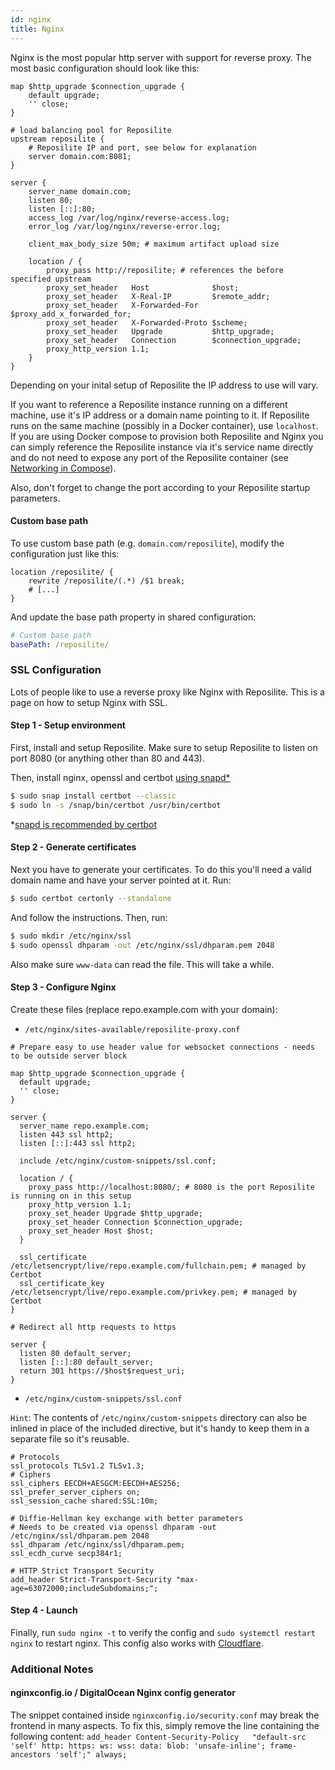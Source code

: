```yaml
---
id: nginx
title: Nginx
---
```


Nginx is the most popular http server with support for reverse proxy.
The most basic configuration should look like this:

```json5
map $http_upgrade $connection_upgrade {
    default upgrade;
    '' close;
}

# load balancing pool for Reposilite
upstream reposilite {
    # Reposilite IP and port, see below for explanation
    server domain.com:8081;
}

server {
    server_name domain.com;
    listen 80;
    listen [::]:80;
    access_log /var/log/nginx/reverse-access.log;
    error_log /var/log/nginx/reverse-error.log;

    client_max_body_size 50m; # maximum artifact upload size

    location / {
        proxy_pass http://reposilite; # references the before specified upstream
        proxy_set_header   Host              $host;
        proxy_set_header   X-Real-IP         $remote_addr;
        proxy_set_header   X-Forwarded-For   $proxy_add_x_forwarded_for;
        proxy_set_header   X-Forwarded-Proto $scheme;
        proxy_set_header   Upgrade           $http_upgrade;
        proxy_set_header   Connection        $connection_upgrade;
        proxy_http_version 1.1;
    }
}
```

Depending on your inital setup of Reposilite the IP address to use will vary.

If you want to reference a Reposilite instance running on a different machine, use it's IP address
or a domain name pointing to it. If Reposilite runs on the same machine (possibly in a Docker
container), use `localhost`. If you are using Docker compose to provision both Reposilite and Nginx
you can simply reference the Reposilite instance via it's service name directly and do not need to
expose any port of the Reposilite container (see [Networking in Compose](https://docs.docker.com/compose/networking/)).

Also, don't forget to change the port according to your Reposilite startup parameters.

#### Custom base path

To use custom base path (e.g. `domain.com/reposilite`), modify the configuration just like this:

```json5
location /reposilite/ {
    rewrite /reposilite/(.*) /$1 break;
    # [...]
}
```

And update the base path property in shared configuration:

```yaml
# Custom base path
basePath: /reposilite/
```

### SSL Configuration

Lots of people like to use a reverse proxy like Nginx with Reposilite.
This is a page on how to setup Nginx with SSL.

#### Step 1 - Setup environment

First, install and setup Reposilite.
Make sure to setup Reposilite to listen on port 8080 (or anything other than 80 and 443).

Then, install nginx, openssl and certbot [using snapd\*](https://snapcraft.io/docs/installing-snapd/) 

```bash
$ sudo snap install certbot --classic
$ sudo ln -s /snap/bin/certbot /usr/bin/certbot
```

\*[snapd is recommended by certbot](https://certbot.eff.org/instructions?ws=other&os=ubuntufocal)

#### Step 2 - Generate certificates

Next you have to generate your certificates. 
To do this you'll need a valid domain name and have your server pointed at it.
Run:

```bash
$ sudo certbot certonly --standalone
```
And follow the instructions. Then, run:

```bash
$ sudo mkdir /etc/nginx/ssl
$ sudo openssl dhparam -out /etc/nginx/ssl/dhparam.pem 2048
```

Also make sure `www-data` can read the file. This will take a while.

#### Step 3 - Configure Nginx

Create these files (replace repo.example.com with your domain):

* `/etc/nginx/sites-available/reposilite-proxy.conf`

```json5
# Prepare easy to use header value for websocket connections - needs to be outside server block

map $http_upgrade $connection_upgrade {
  default upgrade;
  '' close;
}

server {
  server_name repo.example.com;
  listen 443 ssl http2;
  listen [::]:443 ssl http2;

  include /etc/nginx/custom-snippets/ssl.conf;

  location / {
    proxy_pass http://localhost:8080/; # 8080 is the port Reposilite is running on in this setup
    proxy_http_version 1.1;
    proxy_set_header Upgrade $http_upgrade;
    proxy_set_header Connection $connection_upgrade;
    proxy_set_header Host $host;
  }

  ssl_certificate /etc/letsencrypt/live/repo.example.com/fullchain.pem; # managed by Certbot
  ssl_certificate_key /etc/letsencrypt/live/repo.example.com/privkey.pem; # managed by Certbot
}

# Redirect all http requests to https

server {
  listen 80 default_server;
  listen [::]:80 default_server;
  return 301 https://$host$request_uri;
}
```

* `/etc/nginx/custom-snippets/ssl.conf`

`Hint`: The contents of `/etc/nginx/custom-snippets` directory can also be inlined in place of the included directive, but it's handy to keep them in a separate file so it's reusable.

```json5
# Protocols
ssl_protocols TLSv1.2 TLSv1.3;
# Ciphers
ssl_ciphers EECDH+AESGCM:EECDH+AES256;
ssl_prefer_server_ciphers on;
ssl_session_cache shared:SSL:10m;

# Diffie-Hellman key exchange with better parameters
# Needs to be created via openssl dhparam -out /etc/nginx/ssl/dhparam.pem 2048
ssl_dhparam /etc/nginx/ssl/dhparam.pem;
ssl_ecdh_curve secp384r1;

# HTTP Strict Transport Security
add_header Strict-Transport-Security "max-age=63072000;includeSubdomains;";
```

#### Step 4 - Launch

Finally, run `sudo nginx -t` to verify the config and `sudo systemctl restart nginx` to restart nginx.
This config also works with [Cloudflare](https://www.cloudflare.com/).

### Additional Notes

#### nginxconfig.io / DigitalOcean Nginx config generator

The snippet contained inside `nginxconfig.io/security.conf`
may break the frontend in many aspects. To fix this, simply
remove the line containing the following content:
`add_header Content-Security-Policy   "default-src 'self' http: https: ws: wss: data: blob: 'unsafe-inline'; frame-ancestors 'self';" always;`
